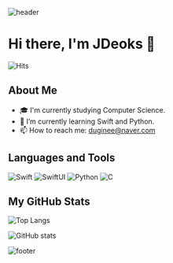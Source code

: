 ![header](https://capsule-render.vercel.app/api?type=waving&color=678dab&height=300&section=header&text=JDeoks&fontSize=90)

# Hi there, I'm JDeoks 👋
![Hits](https://hits.seeyoufarm.com/api/count/incr/badge.svg?url=https%3A%2F%2Fgithub.com%2FJDeoks)
## About Me

- 🎓 I'm currently studying Computer Science.
- 🌱 I’m currently learning Swift and Python.
- 📫 How to reach me: duginee@naver.com

## Languages and Tools
   
![Swift](https://img.shields.io/badge/Swift-F54A2A?style=flat-square&logo=Swift&logoColor=white)
![SwiftUI](https://img.shields.io/badge/SwiftUI-34B6F7?style=flat-square&logo=SwiftUI&logoColor=white)
![Python](https://img.shields.io/badge/Python-3776AB?style=flat-square&logo=Python&logoColor=white)
![C](https://img.shields.io/badge/C-00599C?style=flat-square&logo=C&logoColor=white)


## My GitHub Stats

![Top Langs](https://github-readme-stats.vercel.app/api/top-langs/?username=JDeoks&layout=Demo&theme=dark)

![GitHub stats](https://github-readme-stats.vercel.app/api?username=JDeoks&show_icons=true&theme=dark&include_all_commits=true&count_private=true&hide=stars&height=150&width=350)

![footer](https://capsule-render.vercel.app/api?type=waving&color=678dab&height=150&section=footer&%20World!&fontSize=50&animation=fadeIn)
